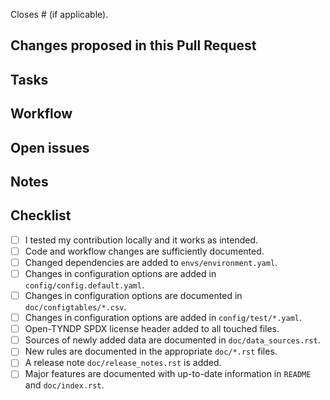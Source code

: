 Closes # (if applicable).

## Changes proposed in this Pull Request


## Tasks


## Workflow


## Open issues

 
## Notes


## Checklist

<!-- Remove what doesn't apply. -->

- [ ] I tested my contribution locally and it works as intended.
- [ ] Code and workflow changes are sufficiently documented.
- [ ] Changed dependencies are added to `envs/environment.yaml`.
- [ ] Changes in configuration options are added in `config/config.default.yaml`.
- [ ] Changes in configuration options are documented in `doc/configtables/*.csv`.
- [ ] Changes in configuration options are added in `config/test/*.yaml`.
- [ ] Open-TYNDP SPDX license header added to all touched files.
- [ ] Sources of newly added data are documented in `doc/data_sources.rst`.
- [ ] New rules are documented in the appropriate `doc/*.rst` files.
- [ ] A release note `doc/release_notes.rst` is added.
- [ ] Major features are documented with up-to-date information in `README` and `doc/index.rst`.
